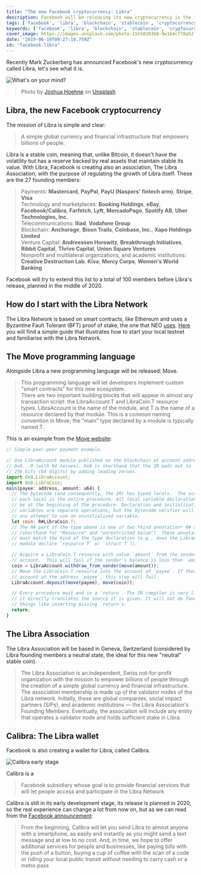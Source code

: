 ```yaml
---
title: "The new Facebook cryptocurrency: Libra"
description: Facebook will be releasing its new cryptocurrency in the first half of 2020. But what is Libra?
tags: ['facebook', 'libra', 'blockchain', 'stablecoin', 'cryptocurrency']
keywords: ['facebook', 'libra', 'blockchain', 'stablecoin', 'cryptocurrency']
cover_image: https://images.unsplash.com/photo-1555020368-9e1b4cf78a52?ixlib=rb-1.2.1&auto=format&fit=crop&w=1136&q=80
date: "2019-06-19T09:27:10.759Z"
id: "facebook-libra"
---
```


Recently Mark Zuckerberg has announced Facebook's new cryptocurrency called Libra, let's see what it is.

![What's on your mind?](https://images.unsplash.com/photo-1555020368-9e1b4cf78a52?ixlib=rb-1.2.1&auto=format&fit=crop&w=1136&q=80)
> Photo by [Joshua Hoehne](https://unsplash.com/photos/Uo2ZXh4XOLY) on [Unsplash](https://unsplash.com)

## Libra, the new Facebook cryptocurrency

The mission of Libra is simple and clear:
> A simple global currency and financial infrastructure that empowers billions of people.

Libra is a stable coin, meaning that, unlike Bitcoin, it doesn't have the volatility but has a reserve backed by real assets that maintain stable its value.
With Libra, Facebook is creating also an association, The Libra Association, with the purpose of regulating the growth of Libra itself. These are the 27 founding members:

>Payments: **Mastercard**, **PayPal**, **PayU (Naspers' fintech arm)**, **Stripe**, **Visa**  
>Technology and marketplaces: **Booking Holdings**, **eBay**, **Facebook/Calibra**, **Farfetch**, **Lyft**, **MercadoPago**, **Spotify AB**, **Uber Technologies, Inc.**  
>Telecommunications: **Iliad**, **Vodafone Group**  
>Blockchain: **Anchorage**, **Bison Trails**, **Coinbase, Inc.**, **Xapo Holdings Limited**  
>Venture Capital: **Andreessen Horowitz**, **Breakthrough Initiatives**, **Ribbit Capital**, **Thrive Capital**, **Union Square Ventures**  
>Nonprofit and multilateral organizations, and academic institutions: **Creative Destruction Lab**, **Kiva**, **Mercy Corps**, **Women's World Banking**

Facebook will try to extend this list to a total of 100 members before Libra's release, planned in the middle of 2020.

## How do I start with the Libra Network

The Libra Network is based on smart contracts, like Ethereum and uses a Byzantine Fault Tolerant (BFT) proof of stake, the one that NEO [uses](https://docs.neo.org/it-it/node/whitepaper.html).
[Here](https://blog.daudr.me/libra-simple-smart-contract) you will find a simple guide that illustrates how to start your local testnet and familiarise with the Libra Network.

## The Move programming language

Alongside Libra a new programming language will be released: Move.
>This programming language will let developers implement custom "smart contracts" for this new ecosystem.  
>There are two important building blocks that will appear in almost any transaction script: the LibraAccount.T and LibraCoin.T resource types. LibraAccount is the name of the module, and T is the name of a resource declared by that module. This is a common naming convention in Move; the "main" type declared by a module is typically named T.

This is an example from the [Move website](https://developers.libra.org/docs/move-overview#writing-transaction-scripts):

```javascript
// Simple peer-peer payment example.

// Use LibraAccount module published on the blockchain at account address
// 0x0...0 (with 64 zeroes). 0x0 is shorthand that the IR pads out to
// 256 bits (64 digits) by adding leading zeroes.
import 0x0.LibraAccount;
import 0x0.LibraCoin;
main(payee: address, amount: u64) {
  // The bytecode (and consequently, the IR) has typed locals.  The scope of
  // each local is the entire procedure. All local variable declarations must
  // be at the beginning of the procedure. Declaration and initialization of
  // variables are separate operations, but the bytecode verifier will prevent
  // any attempt to use an uninitialized variable.
  let coin: R#LibraCoin.T;
  // The R# part of the type above is one of two *kind annotation* R# and V#
  // (shorthand for "Resource" and "unrestricted Value"). These annotations
  // must match the kind of the type declaration (e.g., does the LibraCoin
  // module declare `resource T` or `struct T`?).

  // Acquire a LibraCoin.T resource with value `amount` from the sender's
  // account.  This will fail if the sender's balance is less than `amount`.
  coin = LibraAccount.withdraw_from_sender(move(amount));
  // Move the LibraCoin.T resource into the account of `payee`. If there is no
  // account at the address `payee`, this step will fail
  LibraAccount.deposit(move(payee), move(coin));

  // Every procedure must end in a `return`. The IR compiler is very literal:
  // it directly translates the source it is given. It will not do fancy
  // things like inserting missing `return`s.
  return;
}
```

## The Libra Association

The Libra Association will be based in Geneva, Switzerland (considered by Libra founding members a neutral state, the ideal for this new "neutral" stable coin).

>The Libra Association is an independent, Swiss not-for-profit organization with the mission to empower billions of people through the creation of a simple global currency and financial infrastructure. The association membership is made up of the validator nodes of the Libra network. Initially, these are global companies, social impact partners (SIPs), and academic institutions — the Libra Association's Founding Members. Eventually, the association will include any entity that operates a validator node and holds sufficient stake in Libra.

## Calibra: The Libra wallet

Facebook is also creating a wallet for Libra, called Calibra.

![Calibra early stage](https://firebasestorage.googleapis.com/v0/b/daudr-blog.appspot.com/o/calibra.png?alt=media&token=80651125-e8f8-4d22-95d7-c36e99f5d986)

Calibra is a
>Facebook subsidiary whose goal is to provide financial services that will let people access and participate in the Libra Network

Calibra is still in its early development stage, its release is planned in 2020, so the real experience can change a lot from now on, but as we can read from the [Facebook announcement](https://newsroom.fb.com/news/2019/06/coming-in-2020-calibra/):
>From the beginning, Calibra will let you send Libra to almost anyone with a smartphone, as easily and instantly as you might send a text message and at low to no cost. And, in time, we hope to offer additional services for people and businesses, like paying bills with the push of a button, buying a cup of coffee with the scan of a code or riding your local public transit without needing to carry cash or a metro pass
